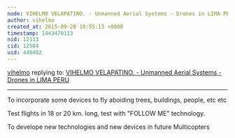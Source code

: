 ```yaml
---
node: VIHELMO VELAPATINO. - Unmanned Aerial Systems - Drones in LIMA PERU
author: vihelmo
created_at: 2015-09-28 19:55:13 +0000
timestamp: 1443470113
nid: 12113
cid: 12584
uid: 446492
---
```




[vihelmo](../profile/vihelmo) replying to: [VIHELMO VELAPATINO. - Unmanned Aerial Systems - Drones in LIMA PERU](../notes/vihelmo/08-01-2015/unammne-aerial-systems-drones-in-lima-peru)

----
To incorporate some devices to fly aboiding trees, buildings, people, etc etc

Test flights in 18 or 20 km. long, test with "FOLLOW ME" technology.

To develope new technologies and new devices in future Multicopters